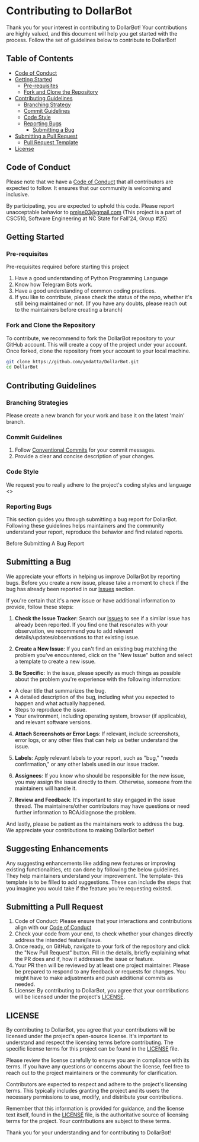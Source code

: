 # Contributing to DollarBot

Thank you for your interest in contributing to DollarBot! Your contributions are highly valued, and this document will help you get started with the process.
Follow the set of guidelines below to contribute to DollarBot!

## Table of Contents

- [Code of Conduct](#code-of-conduct)
- [Getting Started](#getting-started)
  - [Pre-requisites](#pre-requisites)
  - [Fork and Clone the Repository](#fork-and-clone-the-repository)
- [Contributing Guidelines](#contributing-guidelines)
  - [Branching Strategy](#branching-strategy)
  - [Commit Guidelines](#commit-guidelines)
  - [Code Style](#code-style)
  - [Reporting Bugs](#reporting-bugs)
    - [Submitting a Bug](#submitting-a-bug)
- [Submitting a Pull Request](#submitting-a-pull-request)
  - [Pull Request Template](#pull-request-template)
- [License](#license)

## Code of Conduct

Please note that we have a [Code of Conduct](CODE_OF_CONDUCT.md) that all contributors are expected to follow. It ensures that our community is welcoming and inclusive.

By participating, you are expected to uphold this code. Please report unacceptable behavior to pmjse03@gmail.com
(This project is a part of CSC510, Software Engineering at NC State for Fall'24, Group #25)

## Getting Started

### Pre-requisites

Pre-requisites required before starting this project
1. Have a good understanding of Python Programming Language
2. Know how Telegram Bots work.
3. Have a good understanding of common coding practices.
4. If you like to contribute, please check the status of the repo, whether it's still being maintained or not.
    (If you have any doubts, please reach out to the maintainers before creating a branch)

### Fork and Clone the Repository

To contribute, we recommend to fork the DollarBot repository to your GitHub account. This will create a copy of the project under your account.
Once forked, clone the repository from your account to your local machine.
```bash
git clone https://github.com/ymdatta/DollarBot.git
cd DollarBot
```
## Contributing Guidelines

### Branching Strategies

Please create a new branch for your work and base it on the latest 'main' branch.

### Commit Guidelines
1. Follow [Conventional Commits](https://www.conventionalcommits.org/en/v1.0.0/) for your commit messages.
2. Provide a clear and concise description of your changes.

### Code Style
We request you to really adhere to the project's coding styles and language <>

### Reporting Bugs

This section guides you through submitting a bug report for DollarBot.
Following these guidelines helps maintainers and the community understand your report, reproduce the behavior and find related reports.

Before Submitting A Bug Report

## Submitting a Bug

We appreciate your efforts in helping us improve DollarBot by reporting bugs. Before you create a new issue, please take a moment to check if the bug has already been reported in our [Issues](https://github.com/ymdatta/DollarBot/issues) section.

If you're certain that it's a new issue or have additional information to provide, follow these steps:

1. **Check the Issue Tracker**: Search our [Issues](https://github.com/ymdatta/DollarBot/issues) to see if a similar issue has already been reported. If you find one that resonates with your observation, we recommend you to add relevant details/updates/observations to that existing issue.

2. **Create a New Issue**: If you can't find an existing bug matching the problem you've encountered, click on the "New Issue" button and select a template to create a new issue.

3. **Be Specific**: In the issue, please specify as much things as possible about the problem you're experience with the following information:
  - A clear title that summarizes the bug.
  - A detailed description of the bug, including what you expected to happen and what actually happened.
  - Steps to reproduce the issue.
  - Your environment, including operating system, browser (if applicable), and relevant software versions.

4. **Attach Screenshots or Error Logs**: If relevant, include screenshots, error logs, or any other files that can help us better understand the issue.

5. **Labels**: Apply relevant labels to your report, such as "bug," "needs confirmation," or any other labels used in our issue tracker.

6. **Assignees**: If you know who should be responsible for the new issue, you may assign the issue directly to them. Otherwise, someone from the maintainers will handle it.

7. **Review and Feedback**: It's important to stay engaged in the issue thread. The maintainers/other contributors may have questions or need further information to RCA/diagnose the problem.

And lastly, please be patient as the maintainers work to address the bug.
We appreciate your contributions to making DollarBot better!

## Suggesting Enhancements
Any suggesting enhancements like adding new features or improving existing functionalities, etc can done by following the below guidelines. They help maintainers understand your improvement. The template- this template is to be filled to add suggestions. These can include the steps that you imagine you would take if the feature you're requesting existed.

## Submitting a Pull Request

1. Code of Conduct: Please ensure that your interactions and contributions align with our [Code of Conduct](#code-of-conduct)
2. Check your code from your end, to check whether your changes directly address the intended feature/issue.
3. Once ready, on GitHub, navigate to your fork of the repository and click the "New Pull Request" button. Fill in the details, briefly explaining what the PR does and if, how it addresses the issue or feature.
4. Your PR then will be reviewed by at least one project maintainer. Please be prepared to respond to any feedback or requests for changes. You might have to make adjustments and push additional commits as needed.
5. License: By contributing to DollarBot, you agree that your contributions will be licensed under the project's [LICENSE](LICENSE.md).

## LICENSE

By contributing to DollarBot, you agree that your contributions will be licensed under the project's open-source license. It's important to understand and respect the licensing terms before contributing. The specific license terms for this project can be found in the [LICENSE](LICENSE.md) file.

Please review the license carefully to ensure you are in compliance with its terms. If you have any questions or concerns about the license, feel free to reach out to the project maintainers or the community for clarification.

Contributors are expected to respect and adhere to the project's licensing terms. This typically includes granting the project and its users the necessary permissions to use, modify, and distribute your contributions.

Remember that this information is provided for guidance, and the license text itself, found in the [LICENSE](LICENSE) file, is the authoritative source of licensing terms for the project. Your contributions are subject to these terms.

Thank you for your understanding and for contributing to DollarBot!
